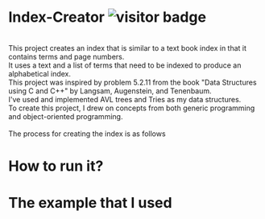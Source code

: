 # Index-Creator ![visitor badge](https://visitor-badge.glitch.me/badge?page_id=jwenjian.visitor-badge)

<br>This project creates an index that is similar to a text book index in that it contains terms and page numbers. <br>
It uses a text and a list of terms that need to be indexed to produce an alphabetical index. <br>
This project was inspired by problem 5.2.11 from the book "Data Structures using C and C++" by Langsam, Augenstein, and Tenenbaum. <br>
I've used and implemented AVL trees and Tries as my data structures. <br>
To create this project, I drew on concepts from both generic programming and object-oriented programming. <br>
<br>
The process for creating the index is as follows 

# How to run it?

# The example that I used

